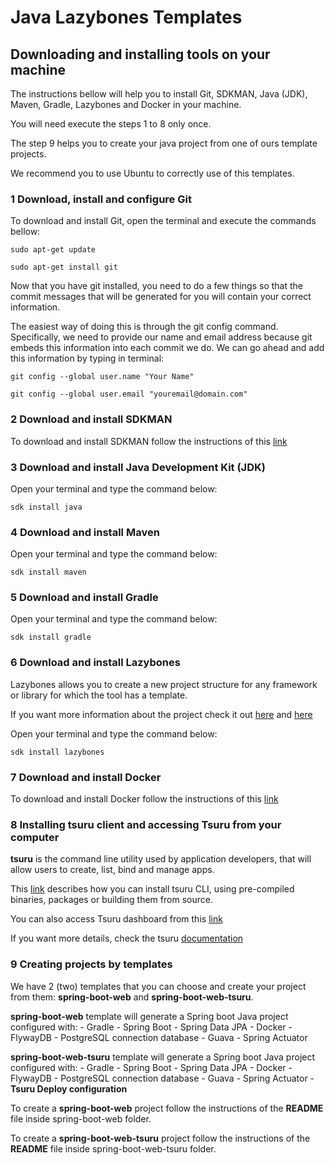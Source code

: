 # Java Lazybones Templates

## Downloading and installing tools on your machine

The instructions bellow will help you to install Git, SDKMAN, Java (JDK), Maven, Gradle, Lazybones and Docker in your machine.

You will need execute the steps 1 to 8 only once.

The step 9 helps you to create your java project from one of ours template projects.

We recommend you to use Ubuntu to correctly use of this templates.

### 1 Download, install and configure Git

To download and install Git, open the terminal and execute the commands bellow:

`sudo apt-get update`

`sudo apt-get install git`

Now that you have git installed, you need to do a few things so that the commit messages that will be generated for you will contain your correct information.

The easiest way of doing this is through the git config command. Specifically, we need to provide our name and email address because git embeds this information into each commit we do. We can go ahead and add this information by typing in terminal:

`git config --global user.name "Your Name"`

`git config --global user.email "youremail@domain.com"`

### 2 Download and install SDKMAN

To download and install SDKMAN follow the instructions of this [link](http://sdkman.io/install.html)

### 3 Download and install Java Development Kit (JDK)

Open your terminal and type the command below:

`sdk install java`

### 4 Download and install Maven

Open your terminal and type the command below:

`sdk install maven`

### 5 Download and install Gradle

Open your terminal and type the command below:

`sdk install gradle`

### 6 Download and install Lazybones

Lazybones allows you to create a new project structure for any framework or library for which the tool has a template. 

If you want more information about the project check it out [here](https://github.com/pledbrook/lazybones/) and [here](https://github.com/pledbrook/lazybones/wiki/Template-developers-guide)

Open your terminal and type the command below:

`sdk install lazybones`

### 7 Download and install Docker

To download and install Docker follow the instructions of this [link](docker-installation.md)

### 8 Installing tsuru client and accessing Tsuru from your computer

**tsuru** is the command line utility used by application developers, that will allow users to create, list, bind and manage apps. 

This [link](https://docs.tsuru.io/stable/using/install-client.html) describes how you can install tsuru CLI, using pre-compiled binaries, packages or building them from source.

You can also access Tsuru dashboard from this [link](http://tsuru-dashboard.10.131.189.70.nip.io)

If you want more details, check the tsuru [documentation](https://docs.tsuru.io/stable/.)

### 9 Creating projects by templates

We have 2 (two) templates that you can choose and create your project from them: **spring-boot-web** and **spring-boot-web-tsuru**.

**spring-boot-web** template will generate a Spring boot Java project configured with:
    - Gradle
    - Spring Boot
    - Spring Data JPA
    - Docker
    - FlywayDB
    - PostgreSQL connection database
    - Guava
    - Spring Actuator

**spring-boot-web-tsuru** template will generate a Spring boot Java project configured with:
    - Gradle
    - Spring Boot
    - Spring Data JPA
    - Docker
    - FlywayDB
    - PostgreSQL connection database
    - Guava
    - Spring Actuator
    - **Tsuru Deploy configuration**

To create a **spring-boot-web** project follow the instructions of the **README** file inside spring-boot-web folder.

To create a **spring-boot-web-tsuru** project follow the instructions of the **README** file inside spring-boot-web-tsuru folder.